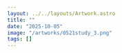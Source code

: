 ```yaml
---
layout: ../../layouts/Artwork.astro
title: ""
date: "2025-10-05"
image: "/artworks/0521study_3.png"
tags: []
---
```


